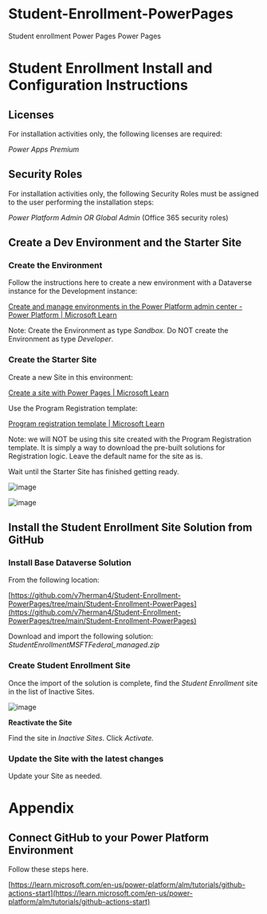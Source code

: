 # Student-Enrollment-PowerPages
Student enrollment Power Pages
Power Pages

# Student Enrollment Install and Configuration Instructions

## Licenses

For installation activities only, the following licenses are required:

_Power Apps Premium_

## Security Roles

For installation activities only, the following Security Roles must be assigned to the user performing the installation steps:

_Power Platform Admin OR Global Admin_ (Office 365 security roles)

## Create a Dev Environment and the Starter Site

### Create the Environment

Follow the instructions here to create a new environment with a Dataverse instance for the Development instance:

[Create and manage environments in the Power Platform admin center - Power Platform | Microsoft Learn](https://learn.microsoft.com/en-us/power-platform/admin/create-environment#create-an-environment-with-a-database)

Note: Create the Environment as type _Sandbox._ Do NOT create the Environment as type _Developer_.

### Create the Starter Site

Create a new Site in this environment:

[Create a site with Power Pages | Microsoft Learn](https://learn.microsoft.com/en-us/power-pages/getting-started/create-manage)

Use the Program Registration template:

[Program registration template | Microsoft Learn](https://learn.microsoft.com/en-us/power-pages/templates/after-school)

Note: we will NOT be using this site created with the Program Registration template. It is simply a way to download the pre-built solutions for Registration logic. Leave the default name for the site as is.

Wait until the Starter Site has finished getting ready.

![image](https://github.com/v7herman4/Student-Enrollment-PowerPages/assets/89024016/1b3974e3-790c-4973-a821-388f1502c03e)

![image](https://github.com/v7herman4/Student-Enrollment-PowerPages/assets/89024016/b2ba8b6d-9423-4e07-8063-a557f3e0faa1)



## Install the Student Enrollment Site Solution from GitHub

### Install Base Dataverse Solution

From the following location:

[https://github.com/v7herman4/Student-Enrollment-PowerPages/tree/main/Student-Enrollment-PowerPages](https://github.com/v7herman4/Student-Enrollment-PowerPages/tree/main/Student-Enrollment-PowerPages)

Download and import the following solution: _StudentEnrollmentMSFTFederal\_managed.zip_

### Create Student Enrollment Site

Once the import of the solution is complete, find the _Student Enrollment_ site in the list of Inactive Sites.

![image](https://github.com/v7herman4/Student-Enrollment-PowerPages/assets/89024016/a945ac65-fad0-457d-9059-5ee196fede78)


**Reactivate the Site**

Find the site in _Inactive Sites_. Click _Activate._

### Update the Site with the latest changes

Update your Site as needed.

# Appendix

## Connect GitHub to your Power Platform Environment

Follow these steps here.

[https://learn.microsoft.com/en-us/power-platform/alm/tutorials/github-actions-start](https://learn.microsoft.com/en-us/power-platform/alm/tutorials/github-actions-start)
